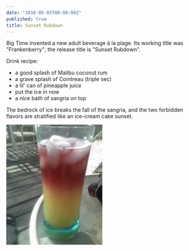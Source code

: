 ```yaml
---
date: "2010-05-03T00:00:00Z"
published: true
title: Sunset Rubdown
---
```


Big Time invented a new adult beverage à la plage. Its working title was "Frankenberry"; the release title is "Sunset Rubdown".

Drink recipe:

- a good splash of Malibu coconut rum
- a grave splash of Cointreau (triple sec)
- a lil' can of pineapple juice
- put the ice in now
- a nice bath of sangria on top

The bedrock of ice breaks the fall of the sangria, and the two forbidden flavors are stratified like an ice-cream cake sunset.

![](/img/sunset_rubdown.jpg)
